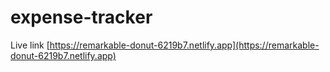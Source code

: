 # expense-tracker

Live link [https://remarkable-donut-6219b7.netlify.app](https://remarkable-donut-6219b7.netlify.app)
